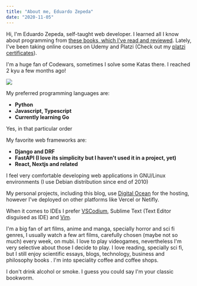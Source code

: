 ```yaml
---
title: "About me, Eduardo Zepeda"
date: "2020-11-05"
---
```


Hi, I'm Eduardo Zepeda, self-taught web developer. I learned all I know about programming from [these books, which I've read and reviewed](https://coffeebytes.dev/en/books-ive-read-and-reviews/). Lately, I've been taking online courses on Udemy and Platzi (Check out my [platzi certificates](https://platzi.com/@eduardo-zepeda/)).

I'm a huge fan of Codewars, sometimes I solve some Katas there. I reached 2 kyu a few months ago!

[![](https://www.codewars.com/users/EduardoZepeda/badges/small)](https://www.codewars.com/users/EduardoZepeda)

My preferred programming languages are:

- **Python**
- **Javascript, Typescript**
- **Currently learning Go**

Yes, in that particular order

My favorite web frameworks are:

- **Django and DRF**
- **FastAPI (I love its simplicity but I haven't used it in a project, yet)**
- **React, Nextjs and related**

I feel very comfortable developing web applications in GNU/Linux environments (I use Debian distribution since end of 2010)

My personal projects, including this blog, use [Digital Ocean](https://m.do.co/c/a22240ebb8e7) for the hosting, however I've deployed on other platforms like Vercel or Netifly.

When it comes to IDEs I prefer [VSCodium](https://vscodium.com/), Sublime Text (Text Editor disguised as IDE) and [Vim](https://www.vim.org/).

I'm a big fan of art films, anime and manga, specially horror and sci fi genres, I usually watch a few art films, carefully chosen (maybe not so much) every week, on mubi. I love to play videogames, nevertheless I'm very selective about those I decide to play. I love reading, specially sci fi, but I still enjoy scientific essays, blogs, technology, business and philosophy books . I'm into speciality coffee and coffee shops.

I don't drink alcohol or smoke. I guess you could say I'm your classic bookworm.
